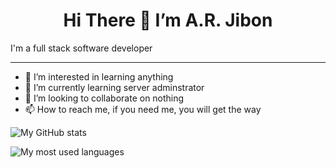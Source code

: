<h1 style='text-align: center'>Hi There 👋 I’m A.R. Jibon</h1>

I'm a full stack software developer

---

- 👀 I’m interested in learning anything
- 🌱 I’m currently learning server adminstrator
- 💞️ I’m looking to collaborate on nothing
- 📫 How to reach me, if you need me, you will get the way

![My GitHub stats](https://github-readme-stats.vercel.app/api?username=jibon0070)

![My most used languages](https://github-readme-stats.vercel.app/api/top-langs?username=jibon0070)



<!---
jibon0070/jibon0070 is a ✨ special ✨ repository because its `README.md` (this file) appears on your GitHub profile.
You can click the Preview link to take a look at your changes.
https://github.com/jibon0070/jibon0070/raw/output/github-contribution-grid-snake.svg
https://github.com/karine-nascimento/karine-nascimento/raw/output/github-contribution-grid-snake.svg
--->
